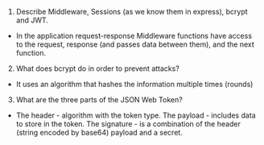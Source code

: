 <!-- Answers to the Short Answer Essay Questions go here -->

1.  Describe Middleware, Sessions (as we know them in express), bcrypt and JWT.
 - In the application request-response Middleware functions have    access to the request, response (and passes data between them), and the next function. 

2.  What does bcrypt do in order to prevent attacks?

 - It uses an algorithm that hashes the information multiple times (rounds)

3.  What are the three parts of the JSON Web Token?
 - The header - algorithm with the token type.
   The payload - includes data to store in the token.
   The signature - is a combination of the header (string encoded by base64) payload and a secret.